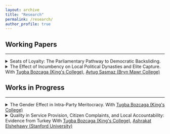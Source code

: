 ```yaml
---
layout: archive
title: "Research"
permalink: /research/
author_profile: true
---
```



## Working Papers
------

<details>
<summary>Seats of Loyalty: The Parliamentary Pathway to Democratic Backsliding.</summary>
<p>
Abstract: How does democratic backsliding reshape the ideological landscape of the par- liaments, molding the discourse and distribution of political positions of the elite? Drawing on a unique dataset of speeches from the Turkish Grand National Assem- bly for the entire AKP rule (2002-2023), this study argues that parliaments serve as venues for signaling loyalty to the party in times of backsliding, thereby increasing party cohesion and facilitating democratic backsliding. It reveals that democratic backsliding correlates with a progressively narrowed ideological space, deepening ideological divides between parties, and increasing party loyalty among the MPs on dimensions critical to the regime’s stability. These changes are driven by the strate- gic disciplining of MPs’ ideology by aspiring autocrats, who intensify the use of ideological conformity as a criterion for candidate selection, thereby cementing their control over political discourse. By revealing the adaptive strategies of political elites and parties under autocratic pressures, this research contributes to our broader understanding of the resilience of democratic systems and the conditions under which they are undermined.
</p>
</details>


<details>
<summary>The Effect of Incumbency on Local Political Dynasties and Elite Capture. With <a href="https://www.tugbabozcaga.com">Tugba Bozcaga (King's College)</a>, <a href="https://aytugsasmaz.com">Aytug Sasmaz (Bryn Mawr College)</a></summary>
<p>
Abstract: Candidate selection practices based on traditional and social ties, such as kinship, challenge the very essence of democratic governance and can lead to elite capture. Employing a regression discontinuity design, we scrutinize the role of incumbency in bolstering kinship networks in municipal councils, utilizing a comprehensive dataset from local council elections in Turkey. Our analysis reveals a pronounced effect of incumbency in increasing the importance of family networks within representative institutions. Significantly, we reveal that educational attainment serves as a crucial moderating factor in this relationship, with the impact of incumbency on kinship politics notably weakening in regions with higher levels of educational attainment. Drawing on data from an expansive survey of candidates and households,we delve into the mechanisms through which kinship-based candidacies entrench themselves within the fabric of local political governance. We further illustrate that education imparts distinct influences on political self-efficacy and aspirations between individuals embedded in kinship networks and those outside such networks. This divergence impacts the competitive landscape for elected positions, as localities with low educational attainment tend to have a lower supply of candidates outside of kinship networks. These findings emphasize the pivotal role of education in potentially eradicating kinship politics, thereby enriching the ongoing discourse on political dynasties and modernization theory.
</p>
</details>



## Works in Progress
------

<details>
<summary>The Gender Effect in Intra-Party Meritocracy. With <a href="https://www.tugbabozcaga.com">Tugba Bozcaga (King's College)</a></summary>
<p>
Abstract: This study explores the impact of gender on intra-party meritocracy within closed-list proportional representation systems, focusing on the Turkish political context. While previous research highlights gender disparities in political representation and candidate selection, this paper specifically examines how legislative effort influences the placement of candidates on electoral lists. Using comprehensive data from the Turkish Parliament and national elections between 2002 and 2018, we find that while parliamentary effort does not significantly affect list placement overall, there is a marked gender discrepancy. Female MPs face higher benchmarks for legislative effort to secure favorable list positions compared to their male counterparts. This disparity is particularly pronounced in electorally competitive districts, where the stakes are higher, exacerbating the challenges for female candidates. The findings suggest that gender biases continue to influence political candidacy assignments through gender-based implementation of meritocratic criteria, thereby limiting women's representation in competitive political environments.
</p>
</details>


<details>
<summary>Quality in Service Provision, Citizen Complaints, and Local Accountability: Evidence from Turkey With <a href="https://www.tugbabozcaga.com">Tugba Bozcaga (King's College)</a>, <a href="https://www.ashrakatelshehawy.com">Ashrakat Elshehawy (Stanford University)</a></summary>
<p>
Abstract: Available upon request
</p>
</details>









